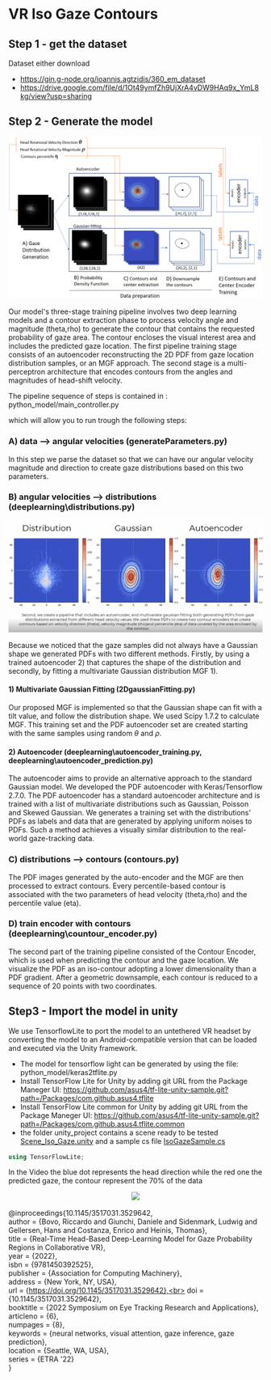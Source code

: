# VR Iso Gaze Contours

## Step 1 - get the dataset
Dataset either download 
- https://gin.g-node.org/ioannis.agtzidis/360_em_dataset
- https://drive.google.com/file/d/1Ot49ymfZh9UjXrA4vDW9HAq9x_YmL8kg/view?usp=sharing

## Step 2 - Generate the model 

<p align="center">
  <img src="media/pipeline.PNG">
</p>

Our model's three-stage training pipeline involves two deep learning models and a contour extraction phase to process velocity angle and magnitude (theta,rho) to generate the contour that contains the requested probability of gaze area. The contour encloses the visual interest area and includes the predicted gaze location. The first pipeline training stage consists of an autoencoder reconstructing the 2D PDF from gaze location distribution samples, or an MGF approach. The second stage is a multi-perceptron architecture that encodes contours from the angles and magnitudes of head-shift velocity.

The pipeline sequence of steps is contained in : python_model/main_controller.py 

which will allow you to run trough the following steps:

### A) data --> angular velocities (generateParameters.py) 

In this step we parse the dataset so that we can have our angular velocity magnitude and direction to create gaze distributions based on this two parameters. 

### B) angular velocities --> distributions (deeplearning\\distributions.py)

<p align="center">
  <img src="media/comparision.gif">
</p>

Because we noticed that the gaze samples did not always have a Gaussian shape we generated PDFs with two different methods. Firstly, by using a trained autoencoder 2) that captures the shape of the distribution and secondly, by fitting a multivariate Gaussian distribution MGF 1).

#### 1) Multivariate Gaussian Fitting (2DgaussianFitting.py)

Our proposed MGF is implemented so that the Gaussian shape can fit with a tilt value, and follow the distribution shape. We used Scipy 1.7.2 to calculate MGF. This training set and the PDF autoencoder set are created starting with the same samples using random $\theta$  and $\rho$.

#### 2) Autoencoder (deeplearning\\autoencoder_training.py, deeplearning\\autoencoder_prediction.py)

The autoencoder aims to provide an alternative approach to the standard Gaussian model. We developed the PDF autoencoder with Keras/Tensorflow 2.7.0. The PDF autoencoder has a standard autoencoder architecture and is trained with a list of multivariate distributions such as Gaussian, Poisson and Skewed Gaussian. We generates a training set with the distributions' PDFs as labels and data that are generated by applying uniform noises to PDFs. Such a method achieves a visually similar distribution to the real-world gaze-tracking data.

### C) distributions --> contours (contours.py)

The PDF images generated by the auto-encoder and the MGF are then processed to extract contours. Every percentile-based contour is associated with the two parameters of head velocity (theta,rho) and the percentile value (eta). 

### D) train encoder with contours  (deeplearning\\countour_encoder.py)

The second part of the training pipeline consisted of the Contour Encoder, which is used when predicting the contour and the gaze location. We visualize the PDF as an iso-contour adopting a lower dimensionality than a PDF gradient. After a geometric downsample, each contour is reduced to a sequence of 20 points with two coordinates.

## Step3 - Import the model in unity 
We use TensorflowLite to port the model to an untethered VR headset by converting the model to an Android-compatible version that can be loaded and executed via the Unity framework.
- The model for tensorflow light can be generated by using the file: python_model/keras2tflite.py
- Install TensorFlow Lite for Unity by adding git URL from the Package Maneger UI: https://github.com/asus4/tf-lite-unity-sample.git?path=/Packages/com.github.asus4.tflite
- Install TensorFlow Lite common for Unity by adding git URL from the Package Maneger UI: https://github.com/asus4/tf-lite-unity-sample.git?path=/Packages/com.github.asus4.tflite.common
- the folder unity_project contains a scene ready to be tested   [Scene_Iso_Gaze.unity](https://github.com/Collaborative-Immersive-Visual-Toolkit/VR_Iso_Gaze_Contours/blob/main/unity_project/Assets/Scenes/Scene_Iso_Gaze.unity)
and a sample cs file [IsoGazeSample.cs](https://github.com/Collaborative-Immersive-Visual-Toolkit/VR_Iso_Gaze_Contours/blob/main/unity_project/Assets/Scripts/IsoGazeSample.cs)

```c#
using TensorFlowLite;
```

In the Video the blue dot represents the head direction while the red one the predicted gaze, the contour represent the 70% of the data 

<p align="center">
  <img src="media/model_unity.gif">
</p>


@inproceedings{10.1145/3517031.3529642,<br>
    author = {Bovo, Riccardo and Giunchi, Daniele and Sidenmark, Ludwig and Gellersen, Hans and Costanza, Enrico and Heinis, Thomas},<br>
    title = {Real-Time Head-Based Deep-Learning Model for Gaze Probability Regions in Collaborative VR}, <br>
    year = {2022}, <br>
    isbn = {9781450392525},<br>
    publisher = {Association for Computing Machinery},<br>
    address = {New York, NY, USA},<br>
    url = {https://doi.org/10.1145/3517031.3529642},<br>
    doi = {10.1145/3517031.3529642},<br>
    booktitle = {2022 Symposium on Eye Tracking Research and Applications},<br>
    articleno = {6},<br>
    numpages = {8},<br>
    keywords = {neural networks, visual attention, gaze inference, gaze prediction},<br>
    location = {Seattle, WA, USA},<br>
    series = {ETRA '22}<br>
}

